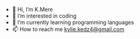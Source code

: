 - 👋 Hi, I’m K.Mere
- 👀 I’m interested in coding 
- 🌱 I’m currently learning programming languages 
- 📫 How to reach me kylie.kedz4@gmail.com

<!---
keduo4/keduo4 is a ✨ special ✨ repository because its `README.md` (this file) appears on your GitHub profile.
You can click the Preview link to take a look at your changes.
--->
